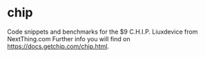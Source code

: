 # chip
Code snippets and benchmarks for the $9 C.H.I.P. Liuxdevice from NextThing.com
Further info you will find on https://docs.getchip.com/chip.html.
